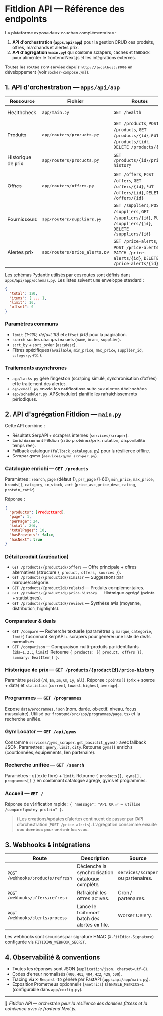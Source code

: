 # FitIdion API — Référence des endpoints

La plateforme expose deux couches complémentaires :

1. **API d'orchestration (`apps/api/app`)** pour la gestion CRUD des produits, offres, marchands et alertes prix.
2. **API d'agrégation (`main.py`)** qui combine scrapers, caches et fallback pour alimenter le frontend Next.js et les intégrations externes.

Toutes les routes sont servies depuis `http://localhost:8000` en développement (voir `docker-compose.yml`).

## 1. API d'orchestration — `apps/api/app`

| Ressource | Fichier | Routes | Notes |
|-----------|---------|--------|-------|
| Healthcheck | `app/main.py` | `GET /health` | Retour `{ "status": "ok" }`. |
| Produits | `app/routers/products.py` | `GET /products`, `POST /products`, `GET /products/{id}`, `PUT /products/{id}`, `DELETE /products/{id}` | Champs nutritionnels, tags, meilleure offre, timestamps. |
| Historique de prix | `app/routers/products.py` | `GET /products/{id}/price-history` | 30 relevés max + stats (`current`, `lowest`, `highest`, `trend`). |
| Offres | `app/routers/offers.py` | `GET /offers`, `POST /offers`, `GET /offers/{id}`, `PUT /offers/{id}`, `DELETE /offers/{id}` | Filtres prix, disponibilité, marchands, devise. |
| Fournisseurs | `app/routers/suppliers.py` | `GET /suppliers`, `POST /suppliers`, `GET /suppliers/{id}`, `PUT /suppliers/{id}`, `DELETE /suppliers/{id}` | Gestion des marchands et URLs d’affiliation. |
| Alertes prix | `app/routers/price_alerts.py` | `GET /price-alerts`, `POST /price-alerts`, `PATCH /price-alerts/{id}`, `DELETE /price-alerts/{id}` | Activation/désactivation, seuils personnalisés, statut. |

Les schémas Pydantic utilisés par ces routes sont définis dans `apps/api/app/schemas.py`. Les listes suivent une enveloppe standard :

```json
{
  "total": 120,
  "items": [ ... ],
  "limit": 10,
  "offset": 0
}
```

### Paramètres communs

- `limit` *(1-100, défaut 10)* et `offset` *(≥0)* pour la pagination.
- `search` sur les champs textuels (`name`, `brand`, `supplier`).
- `sort_by` + `sort_order` (`asc`/`desc`).
- Filtres spécifiques (`available`, `min_price`, `max_price`, `supplier_id`, `category`, etc.).

### Traitements asynchrones

- `app/tasks.py` gère l’ingestion (scraping simulé, synchronisation d’offres) et le traitement des alertes.
- `app/email.py` envoie les notifications suite aux alertes déclenchées.
- `app/scheduler.py` (APScheduler) planifie les rafraîchissements périodiques.

## 2. API d'agrégation FitIdion — `main.py`

Cette API combine :

- Résultats SerpAPI + scrapers internes (`services/scraper`).
- Enrichissement FitIdion (ratio protéines/prix, notation, disponibilité temps réel).
- Fallback catalogue (`fallback_catalogue.py`) pour la résilience offline.
- Scraper gyms (`services/gyms_scraper.py`).

### Catalogue enrichi — `GET /products`

Paramètres : `search`, `page` (défaut 1), `per_page` (1-60), `min_price`, `max_price`, `brands[]`, `category`, `in_stock`, `sort` (`price_asc`, `price_desc`, `rating`, `protein_ratio`).

Réponse :

```json
{
  "products": [ProductCard],
  "page": 1,
  "perPage": 24,
  "total": 240,
  "totalPages": 10,
  "hasPrevious": false,
  "hasNext": true
}
```

### Détail produit (agrégation)

- `GET /products/{productId}/offers` — Offre principale + offres alternatives (structure `{ product, offers, sources }`).
- `GET /products/{productId}/similar` — Suggestions par marque/catégorie.
- `GET /products/{productId}/related` — Produits complémentaires.
- `GET /products/{productId}/price-history` — Historique agrégé (points + statistiques).
- `GET /products/{productId}/reviews` — Synthèse avis (moyenne, distribution, highlights).

### Comparateur & deals

- `GET /compare` — Recherche textuelle (paramètres `q`, `marque`, `categorie`, `limit`) fusionnant SerpAPI + scrapers pour générer une liste de deals normalisés.
- `GET /comparison` — Comparaison multi-produits par identifiants (`ids=1,2,3`, `limit`). Retourne `{ products: [{ product, offers }], summary: DealItem[] }`.

### Historique de prix — `GET /products/{productId}/price-history`

Paramètre `period` (`7d`, `1m`, `3m`, `6m`, `1y`, `all`). Réponse : `points[]` (prix + source + date) et `statistics` (`current`, `lowest`, `highest`, `average`).

### Programmes — `GET /programmes`

Expose `data/programmes.json` (nom, durée, objectif, niveau, focus musculaire). Utilisé par `frontend/src/app/programmes/page.tsx` et la recherche unifiée.

### Gym Locator — `GET /api/gyms`

Consomme `services/gyms_scraper.get_basicfit_gyms()` avec fallback JSON. Paramètres : `query`, `limit`, `city`. Retourne `gyms[]` enrichis (coordonnées, équipements, lien partenaire).

### Recherche unifiée — `GET /search`

Paramètres : `q` (texte libre) + `limit`. Retourne `{ products[], gyms[], programmes[] }` en combinant catalogue agrégé, gyms et programmes.

### Accueil — `GET /`

Réponse de vérification rapide : `{ "message": "API OK ✅ — utilise /compare?q=whey protein" }`.

> ℹ️ Les créations/updates d’alertes continuent de passer par l’API d’orchestration (`POST /price-alerts`). L’agrégation consomme ensuite ces données pour enrichir les vues.

## 3. Webhooks & intégrations

| Route | Description | Source |
|-------|-------------|--------|
| `POST /webhooks/products/refresh` | Déclenche la synchronisation catalogue complète. | `services/scraper` ou partenaires. |
| `POST /webhooks/offers/refresh` | Rafraîchit les offres actives. | Cron / partenaires. |
| `POST /webhooks/alerts/process` | Lance le traitement batch des alertes en file. | Worker Celery. |

Les webhooks sont sécurisés par signature HMAC (`X-FitIdion-Signature`) configurée via `FITIDION_WEBHOOK_SECRET`.

## 4. Observabilité & conventions

- Toutes les réponses sont JSON (`application/json; charset=utf-8`).
- Codes d’erreur normalisés (`400`, `401`, `404`, `422`, `429`, `500`).
- Tracing via `X-Request-ID` généré par FastAPI (`apps/api/app/main.py`).
- Exposition Prometheus optionnelle (`/metrics`) si `ENABLE_METRICS=1` (configurable dans `app/config.py`).

---

📡 *FitIdion API — orchestrée pour la résilience des données fitness et la cohérence avec le frontend Next.js.*

